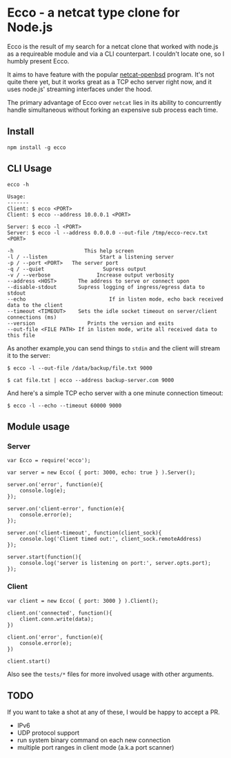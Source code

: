# Ecco - a netcat type clone for Node.js

Ecco is the result of my search for a netcat clone that worked with
node.js as a requireable module and via a CLI counterpart. I couldn't locate
one, so I humbly present Ecco.

It aims to have feature with the popular
[netcat-openbsd](http://www.openbsd.org/cgi-bin/man.cgi?query=nc) program.
It's not quite there yet, but it works great as a TCP echo server right now,
and it uses node.js' streaming interfaces under the hood.

The primary advantage of Ecco over `netcat` lies in its ability to concurrently
handle simultaneous without forking an expensive sub process each time.

## Install
    npm install -g ecco

## CLI Usage
    ecco -h

    Usage:
    -------
    Client: $ ecco <PORT>
    Client: $ ecco --address 10.0.0.1 <PORT>

    Server: $ ecco -l <PORT>
    Server: $ ecco -l --address 0.0.0.0 --out-file /tmp/ecco-recv.txt <PORT>

    -h                       This help screen
    -l / --listen                 Start a listening server
    -p / --port <PORT>   The server port
    -q / --quiet                   Supress output
    -v / --verbose               Increase output verbosity
    --address <HOST>       The address to serve or connect upon
    --disable-stdout       Supress logging of ingress/egress data to stdout
    --echo                           If in listen mode, echo back received data to the client
    --timeout <TIMEOUT>    Sets the idle socket timeout on server/client connections (ms)
    --version                 Prints the version and exits
    --out-file <FILE PATH> If in listen mode, write all received data to this file

As another example,you can send things to `stdin` and the client will stream it 
to the server:

    $ ecco -l --out-file /data/backup/file.txt 9000

    $ cat file.txt | ecco --address backup-server.com 9000

And here's a simple TCP echo server with a one minute connection timeout:

    $ ecco -l --echo --timeout 60000 9000

## Module usage

### Server

    var Ecco = require('ecco');

    var server = new Ecco( { port: 3000, echo: true } ).Server();

    server.on('error', function(e){
        console.log(e);
    });

    server.on('client-error', function(e){
        console.error(e);
    });

    server.on('client-timeout', function(client_sock){
        console.log('Client timed out:', client_sock.remoteAddress)
    });

    server.start(function(){
        console.log('server is listening on port:', server.opts.port);
    });


### Client

    var client = new Ecco( { port: 3000 } ).Client();

    client.on('connected', function(){
        client.conn.write(data);
    })

    client.on('error', function(e){
        console.error(e);
    })

    client.start()

Also see the `tests/*` files for more involved usage with other arguments.

## TODO

If you want to take a shot at any of these, I would be happy to accept a PR.

- IPv6
- UDP protocol support
- run system binary command on each new connection
- multiple port ranges in client mode (a.k.a port scanner)


